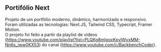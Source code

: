 ## Portifólio Next

Projeto de um portfólio moderno, dinâmico, harmonizado e responsivo.<br />
Foram utilizadas as tecnologias: Next.JS, Tailwind CSS, Typecript, Framer Motion. <br />
O projeto foi feito a partir da playlist de vídeos (https://www.youtube.com/playlist?list=PLQKg8mIgoxKpvIWyxMM-Nn6s_iww0KX53) do canal (https://www.youtube.com/c/BackbenchCoder).
